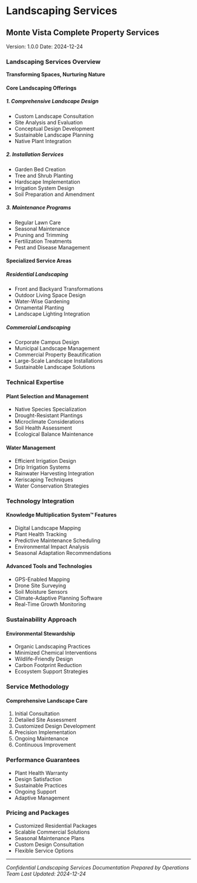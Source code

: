# Landscaping Services
## Monte Vista Complete Property Services
Version: 1.0.0
Date: 2024-12-24

### Landscaping Services Overview
**Transforming Spaces, Nurturing Nature**

#### Core Landscaping Offerings

##### 1. Comprehensive Landscape Design
- Custom Landscape Consultation
- Site Analysis and Evaluation
- Conceptual Design Development
- Sustainable Landscape Planning
- Native Plant Integration

##### 2. Installation Services
- Garden Bed Creation
- Tree and Shrub Planting
- Hardscape Implementation
- Irrigation System Design
- Soil Preparation and Amendment

##### 3. Maintenance Programs
- Regular Lawn Care
- Seasonal Maintenance
- Pruning and Trimming
- Fertilization Treatments
- Pest and Disease Management

#### Specialized Service Areas

##### Residential Landscaping
- Front and Backyard Transformations
- Outdoor Living Space Design
- Water-Wise Gardening
- Ornamental Planting
- Landscape Lighting Integration

##### Commercial Landscaping
- Corporate Campus Design
- Municipal Landscape Management
- Commercial Property Beautification
- Large-Scale Landscape Installations
- Sustainable Landscape Solutions

### Technical Expertise

#### Plant Selection and Management
- Native Species Specialization
- Drought-Resistant Plantings
- Microclimate Considerations
- Soil Health Assessment
- Ecological Balance Maintenance

#### Water Management
- Efficient Irrigation Design
- Drip Irrigation Systems
- Rainwater Harvesting Integration
- Xeriscaping Techniques
- Water Conservation Strategies

### Technology Integration

#### Knowledge Multiplication System™ Features
- Digital Landscape Mapping
- Plant Health Tracking
- Predictive Maintenance Scheduling
- Environmental Impact Analysis
- Seasonal Adaptation Recommendations

#### Advanced Tools and Technologies
- GPS-Enabled Mapping
- Drone Site Surveying
- Soil Moisture Sensors
- Climate-Adaptive Planning Software
- Real-Time Growth Monitoring

### Sustainability Approach

#### Environmental Stewardship
- Organic Landscaping Practices
- Minimized Chemical Interventions
- Wildlife-Friendly Design
- Carbon Footprint Reduction
- Ecosystem Support Strategies

### Service Methodology

#### Comprehensive Landscape Care
1. Initial Consultation
2. Detailed Site Assessment
3. Customized Design Development
4. Precision Implementation
5. Ongoing Maintenance
6. Continuous Improvement

### Performance Guarantees
- Plant Health Warranty
- Design Satisfaction
- Sustainable Practices
- Ongoing Support
- Adaptive Management

### Pricing and Packages
- Customized Residential Packages
- Scalable Commercial Solutions
- Seasonal Maintenance Plans
- Custom Design Consultation
- Flexible Service Options

---

*Confidential Landscaping Services Documentation*
*Prepared by Operations Team*
*Last Updated: 2024-12-24*